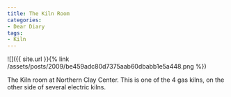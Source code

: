 ```yaml
---
title: The Kiln Room
categories:
- Dear Diary
tags:
- Kiln
---
```


![]({{ site.url }}{% link /assets/posts/2009/be459adc80d7375aab60dbabb1e5a448.png %})
  



The Kiln room at Northern Clay Center. This is one of the 4 gas kilns, on the other side of several electric kilns.
